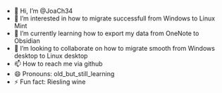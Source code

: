 - 👋 Hi, I’m @JoaCh34
- 👀 I’m interested in how to migrate successfull from Windows to Linux Mint
- 🌱 I’m currently learning how to export my data from OneNote to Obsidian
- 💞️ I’m looking to collaborate on how to migrate smooth from Windows desktop to Linux desktop
- 📫 How to reach me via github
- 😄 Pronouns: old_but_still_learning
- ⚡ Fun fact: Riesling wine

<!---
JoaCh34/JoaCh34 is a ✨ special ✨ repository because its `README.md` (this file) appears on your GitHub profile.
You can click the Preview link to take a look at your changes.
--->

